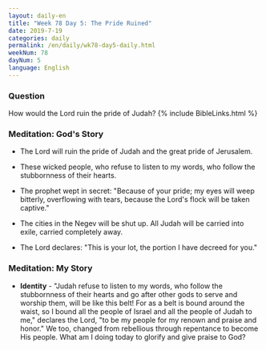 ```yaml
---
layout: daily-en
title: "Week 78 Day 5: The Pride Ruined"
date: 2019-7-19 
categories: daily
permalink: /en/daily/wk78-day5-daily.html
weekNum: 78
dayNum: 5
language: English
---
```


### Question     
How would the Lord ruin the pride of Judah?
{% include BibleLinks.html %} 

### Meditation: God's Story   
+ The Lord will ruin the pride of Judah and the great pride of Jerusalem. 

+ These wicked people, who refuse to listen to my words, who follow the stubbornness of their hearts. 

+ The prophet wept in secret: "Because of your pride; my eyes will weep bitterly, overflowing with tears, because the Lord's flock will be taken captive." 

+ The cities in the Negev will be shut up. All Judah will be carried into exile, carried completely away. 

+ The Lord declares: "This is your lot, the portion I have decreed for you." 

### Meditation: My Story   
+ **Identity** - "Judah refuse to listen to my words, who follow the stubbornness of their hearts and go after other gods to serve and worship them, will be like this belt! For as a belt is bound around the waist, so I bound all the people of Israel and all the people of Judah to me," declares the Lord, "to be my people for my renown and praise and honor." We too, changed from rebellious through repentance to become His people. What am I doing today to glorify and give praise to God? 

